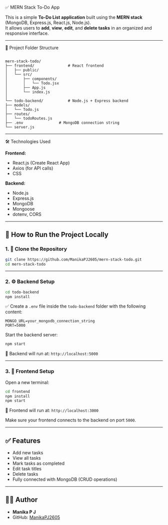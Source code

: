 ✅ MERN Stack To-Do App

This is a simple **To-Do List application** built using the **MERN stack** (MongoDB, Express.js, React.js, Node.js).  
It allows users to **add**, **view**, **edit**, and **delete tasks** in an organized and responsive interface.

---

📁 Project Folder Structure

```

mern-stack-todo/
├── frontend/               # React frontend
│   ├── public/
│   └── src/
│       ├── components/
│       │   └── Todo.jsx
│       ├── App.js
│       └── index.js
│
└── todo-backend/           # Node.js + Express backend
├── models/
│   └── Todo.js
├── routes/
│   └── todoRoutes.js
├── .env                # MongoDB connection string
└── server.js

````

---

 🛠 Technologies Used

**Frontend:**
- React.js (Create React App)
- Axios (for API calls)
- CSS

**Backend:**
- Node.js
- Express.js
- MongoDB
- Mongoose
- dotenv, CORS

---

## 🔧 How to Run the Project Locally

### 1. 🚀 Clone the Repository

```bash
git clone https://github.com/ManikaPJ2605/mern-stack-todo.git
cd mern-stack-todo
````

---

### 2. ⚙️ Backend Setup

```bash
cd todo-backend
npm install
```

✅ Create a `.env` file inside the `todo-backend` folder with the following content:

```
MONGO_URL=your_mongodb_connection_string
PORT=5000
```

Start the backend server:

```bash
npm start
```

📍 Backend will run at: `http://localhost:5000`

---

### 3. 🎨 Frontend Setup

Open a new terminal:

```bash
cd frontend
npm install
npm start
```

📍 Frontend will run at: `http://localhost:3000`

Make sure your frontend connects to the backend on port `5000`.

---

## ✅ Features

* Add new tasks
* View all tasks
* Mark tasks as completed
* Edit task titles
* Delete tasks
* Fully connected with MongoDB (CRUD operations)

---

## 🙋‍♀️ Author

* **Manika P J**
* GitHub: [ManikaPJ2605](https://github.com/ManikaPJ2605)


